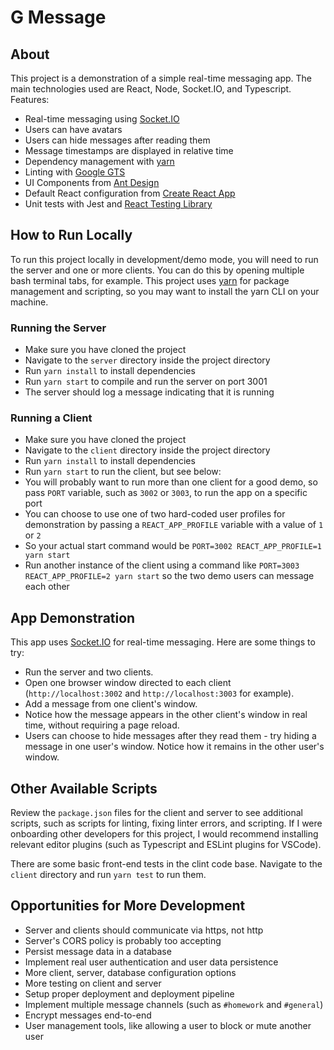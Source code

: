 # G Message

## About
This project is a demonstration of a simple real-time messaging app. The main technologies used are React, Node, Socket.IO, and Typescript. Features:
* Real-time messaging using [Socket.IO](https://socket.io/)
* Users can have avatars
* Users can hide messages after reading them
* Message timestamps are displayed in relative time
* Dependency management with [yarn](https://yarnpkg.com/)
* Linting with [Google GTS](https://github.com/google/gts)
* UI Components from [Ant Design](https://ant.design/)
* Default React configuration from [Create React App](https://create-react-app.dev/)
* Unit tests with Jest and [React Testing Library](https://testing-library.com/docs/react-testing-library/intro/)

## How to Run Locally
To run this project locally in development/demo mode, you will need to run the server and one or more clients. You can do this by opening multiple bash terminal tabs, for example. This project uses [yarn](https://yarnpkg.com/) for package management and scripting, so you may want to install the yarn CLI on your machine.

### Running the Server
* Make sure you have cloned the project
* Navigate to the `server` directory inside the project directory
* Run `yarn install` to install dependencies
* Run `yarn start` to compile and run the server on port 3001
* The server should log a message indicating that it is running

### Running a Client
* Make sure you have cloned the project
* Navigate to the `client` directory inside the project directory
* Run `yarn install` to install dependencies
* Run `yarn start` to run the client, but see below:
* You will probably want to run more than one client for a good demo, so pass `PORT` variable, such as `3002` or `3003`, to run the app on a specific port
* You can choose to use one of two hard-coded user profiles for demonstration by passing a `REACT_APP_PROFILE` variable with a value of `1` or `2`
* So your actual start command would be `PORT=3002 REACT_APP_PROFILE=1 yarn start`
* Run another instance of the client using a command like `PORT=3003 REACT_APP_PROFILE=2 yarn start` so the two demo users can message each other

## App Demonstration
This app uses [Socket.IO](https://socket.io/) for real-time messaging. Here are some things to try:
* Run the server and two clients.
* Open one browser window directed to each client (`http://localhost:3002` and `http://localhost:3003` for example).
* Add a message from one client's window.
* Notice how the message appears in the other client's window in real time, without requiring a page reload.
* Users can choose to hide messages after they read them - try hiding a message in one user's window. Notice how it remains in the other user's window.

## Other Available Scripts
Review the `package.json` files for the client and server to see additional scripts, such as scripts for linting, fixing linter errors, and scripting. If I were onboarding other developers for this project, I would recommend installing relevant editor plugins (such as Typescript and ESLint plugins for VSCode).

There are some basic front-end tests in the clint code base. Navigate to the `client` directory and run `yarn test` to run them.

## Opportunities for More Development
* Server and clients should communicate via https, not http
* Server's CORS policy is probably too accepting
* Persist message data in a database
* Implement real user authentication and user data persistence
* More client, server, database configuration options
* More testing on client and server
* Setup proper deployment and deployment pipeline
* Implement multiple message channels (such as `#homework` and `#general`)
* Encrypt messages end-to-end
* User management tools, like allowing a user to block or mute another user
